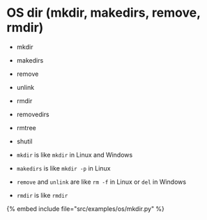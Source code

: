 # OS dir (mkdir, makedirs, remove, rmdir)


* mkdir
* makedirs
* remove
* unlink
* rmdir
* removedirs
* rmtree
* shutil

* `mkdir` is like `mkdir` in Linux and Windows
* `makedirs` is like `mkdir -p` in Linux
* `remove` and `unlink` are like `rm -f` in Linux or `del` in Windows
* `rmdir` is like `rmdir`


{% embed include file="src/examples/os/mkdir.py" %}




